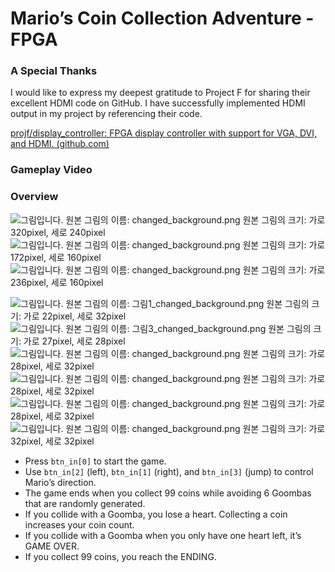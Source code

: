 # Mario’s Coin Collection Adventure - FPGA

### A Special Thanks

I would like to express my deepest gratitude to Project F for sharing their excellent HDMI code on GitHub. I have successfully implemented HDMI output in my project by referencing their code.

[projf/display_controller: FPGA display controller with support for VGA, DVI, and HDMI. (github.com)](https://github.com/projf/display_controller/tree/master)

### Gameplay Video

### Overview

  ![그림입니다. 원본 그림의 이름: changed_background.png 원본 그림의 크기: 가로 320pixel, 세로 240pixel](E:\works\hdl\mario_brothers-FPGA\README.assets\EMB00003d945751.png)    ![그림입니다. 원본 그림의 이름: changed_background.png 원본 그림의 크기: 가로 172pixel, 세로 160pixel](E:\works\hdl\mario_brothers-FPGA\README.assets\EMB00003d945752.png)    ![그림입니다. 원본 그림의 이름: changed_background.png 원본 그림의 크기: 가로 236pixel, 세로 160pixel](E:\works\hdl\mario_brothers-FPGA\README.assets\EMB00003d945757.png)  

  ![그림입니다. 원본 그림의 이름: 그림1_changed_background.png 원본 그림의 크기: 가로 22pixel, 세로 32pixel](E:\works\hdl\mario_brothers-FPGA\README.assets\EMB00003d94574b.png)    ![그림입니다. 원본 그림의 이름: 그림3_changed_background.png 원본 그림의 크기: 가로 27pixel, 세로 28pixel](E:\works\hdl\mario_brothers-FPGA\README.assets\EMB00003d94574c.png)    ![그림입니다. 원본 그림의 이름: changed_background.png 원본 그림의 크기: 가로 28pixel, 세로 32pixel](E:\works\hdl\mario_brothers-FPGA\README.assets\EMB00003d94574d.png)    ![그림입니다. 원본 그림의 이름: changed_background.png 원본 그림의 크기: 가로 28pixel, 세로 32pixel](E:\works\hdl\mario_brothers-FPGA\README.assets\EMB00003d94574e.png)    ![그림입니다. 원본 그림의 이름: changed_background.png 원본 그림의 크기: 가로 28pixel, 세로 32pixel](E:\works\hdl\mario_brothers-FPGA\README.assets\EMB00003d94574f.png)    ![그림입니다. 원본 그림의 이름: changed_background.png 원본 그림의 크기: 가로 32pixel, 세로 32pixel](E:\works\hdl\mario_brothers-FPGA\README.assets\EMB00003d945750.png)  



- Press `btn_in[0]` to start the game.
- Use `btn_in[2]` (left), `btn_in[1]` (right), and `btn_in[3]` (jump) to control Mario’s direction.
- The game ends when you collect 99 coins while avoiding 6 Goombas that are randomly generated.
- If you collide with a Goomba, you lose a heart. Collecting a coin increases your coin count.
- If you collide with a Goomba when you only have one heart left, it’s GAME OVER.
- If you collect 99 coins, you reach the ENDING.
